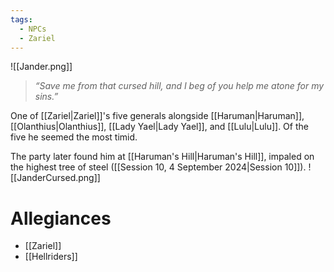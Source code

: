 ```yaml
---
tags:
  - NPCs
  - Zariel
---
```

![[Jander.png]]
> *“Save me from that cursed hill, and I beg of you help me atone for my sins.”*

One of [[Zariel|Zariel]]'s five generals alongside [[Haruman|Haruman]], [[Olanthius|Olanthius]], [[Lady Yael|Lady Yael]], and [[Lulu|Lulu]]. Of the five he seemed the most timid.

The party later found him at [[Haruman's Hill|Haruman's Hill]], impaled on the highest tree of steel ([[Session 10, 4 September 2024|Session 10]]).
![[JanderCursed.png]]
# Allegiances
- [[Zariel]]
- [[Hellriders]]
